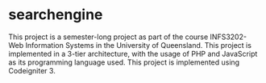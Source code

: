 # searchengine
This project is a semester-long project as part of the course INFS3202- Web Information Systems in the University of Queensland. This project is implemented in a 3-tier architecture, with the usage of PHP and JavaScript as its programming language used. This project is implemented using Codeigniter 3.
